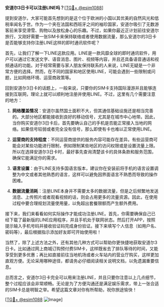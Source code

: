 **安道尔3日卡可以注册LINE吗？**[[TG💪+ @esim1088](https://t.me/s/esim1088)]

提到安道尔，大家可能首先想到的是这个位于欧洲的小国以其优美的自然风光和低税率闻名于世。作为一个夹在法国和西班牙之间的袖珍国家，安道尔吸引了无数游客前来享受滑雪、购物以及放松身心的乐趣。不过，如果你最近正计划前往安道尔旅行，又刚好需要一张SIM卡来保持联络或者使用数据流量，那么安道尔的3日卡是否能够支持你注册LINE这样的即时通讯软件呢？

首先，让我们了解一下LINE这款应用。LINE是一款风靡全球的即时通讯软件，用户可以通过它发送文字、语音消息、图片、视频等内容，并且还具备语音通话和视频通话的功能。对于经常需要与家人朋友保持联系的人来说，LINE无疑是一个非常方便的选择。然而，在不同的国家和地区使用LINE，可能会遇到一些限制或问题，比如网络环境、运营商政策等。

回到安道尔3日卡的话题上，一般来说，只要你的SIM卡支持国际漫游并且能够连接到互联网，理论上就可以顺利地注册并使用LINE。不过，这里有几个需要注意的地方：

1. **网络覆盖情况**：安道尔虽然国土面积不大，但其通信基础设施还是相当完善的。大部分地区都能接收到良好的移动信号，尤其是在城市中心地带。因此，当你购买安道尔3日卡后，首先要确认自己的手机是否能正常接入当地的网络。如果信号较弱或者完全没有信号，那么即使有卡也难以正常使用LINE。

2. **运营商的支持程度**：不同运营商提供的服务内容可能存在差异。有些运营商可能会对某些功能进行限制，例如限制某些地区的访问权限或是设置流量上限。所以在选择安道尔3日卡时，最好事先查询清楚该卡的具体条款和服务范围，确保它能满足你的需求。

3. **语言设置**：由于LINE支持多国语言版本，建议你在安装前将手机的语言设置调整为中文或者其他熟悉的语言，这样可以避免因界面语言不熟悉而导致的操作困难。

4. **数据流量消耗**：注册LINE本身并不需要太多的数据流量，但是之后频繁地发送消息、上传照片或者观看视频的话，则会占用更多的流量资源。因此，在使用过程中要合理规划流量使用量，以免超出套餐限额而产生额外费用。

接下来，我们来看看如何实际操作才能成功注册LINE。首先，你需要确保自己已经下载了最新版的LINE应用程序，并且手机处于联网状态。然后打开APP，按照提示输入手机号码并接收验证码完成身份验证。接下来填写个人信息（如用户名、密码等），最后根据指示添加好友即可开始使用啦！

当然了，除了上述方法之外，还有其他几种方式可以帮助你更快捷地获取安道尔3日卡。比如通过网上商城订购预付费SIM卡，这样既省去了排队等待的时间，又能享受到更多优惠；再比如直接前往当地机场或者火车站内的营业厅购买，这样更加直观方便。无论采用哪种途径，都请务必仔细阅读相关说明文档，以免遗漏重要信息。

总而言之，安道尔3日卡完全可以用来注册LINE，并且只要你注意以上几点细节，整个过程应该会非常顺畅。无论是为了方便沟通还是满足娱乐需求，带上一张合适的SIM卡总是明智之举。希望这篇文章对你有所帮助，祝你旅途愉快！

[[TG💪+ @esim1088](https://t.me/s/esim1088) ![Image](https://i.postimg.cc/4NQfJmqS/Snipaste-2025-05-13-00-14-12.png)]